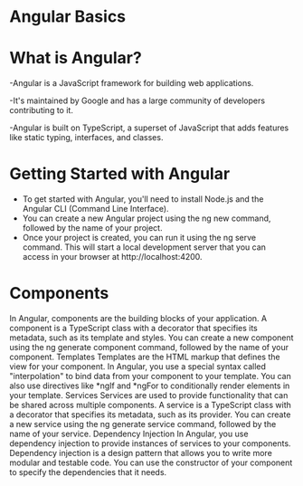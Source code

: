 # Angular Basics

# What is Angular?

 -Angular is a JavaScript framework for building web applications.

 -It's maintained by Google and has a large community of developers contributing to it.

 -Angular is built on TypeScript, a superset of JavaScript that adds features like static typing, interfaces, and classes.

# Getting Started with Angular

 - To get started with Angular, you'll need to install Node.js and the Angular CLI (Command Line Interface).
 - You can create a new Angular project using the ng new command, followed by the name of your project.
 - Once your project is created, you can run it using the ng serve command. This will start a local development server that you can access in your browser at http://localhost:4200.

# Components
In Angular, components are the building blocks of your application.
A component is a TypeScript class with a decorator that specifies its metadata, such as its template and styles.
You can create a new component using the ng generate component command, followed by the name of your component.
Templates
Templates are the HTML markup that defines the view for your component.
In Angular, you use a special syntax called "interpolation" to bind data from your component to your template.
You can also use directives like *ngIf and *ngFor to conditionally render elements in your template.
Services
Services are used to provide functionality that can be shared across multiple components.
A service is a TypeScript class with a decorator that specifies its metadata, such as its provider.
You can create a new service using the ng generate service command, followed by the name of your service.
Dependency Injection
In Angular, you use dependency injection to provide instances of services to your components.
Dependency injection is a design pattern that allows you to write more modular and testable code.
You can use the constructor of your component to specify the dependencies that it needs.